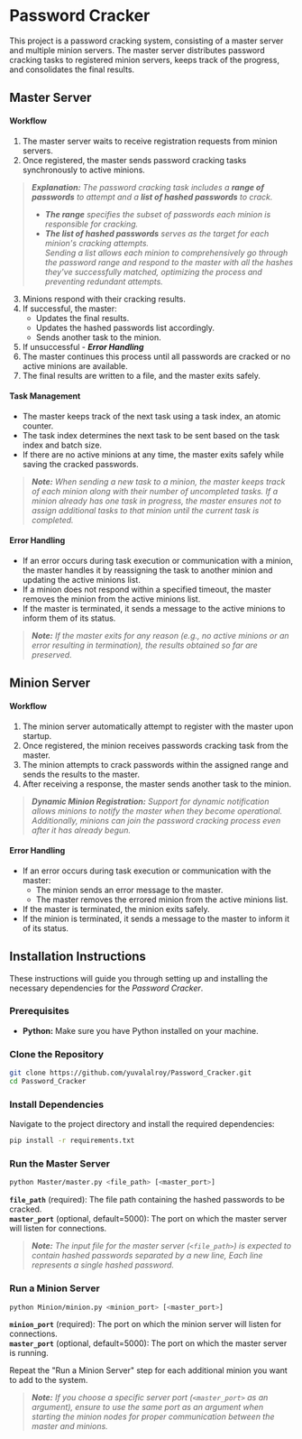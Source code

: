 # Password Cracker

This project is a password cracking system, consisting of a master server and multiple minion servers.
The master server distributes password cracking tasks to registered minion servers, keeps track of the progress, and consolidates the final results.

## Master Server

#### Workflow
1. The master server waits to receive registration requests from minion servers.
2. Once registered, the master sends password cracking tasks synchronously to active minions.
> ***Explanation:** The password cracking task includes a **range of passwords** to attempt and a **list of hashed passwords** to crack.*  
> - ***The range** specifies the subset of passwords each minion is responsible for cracking.*  
> - ***The list of hashed passwords** serves as the target for each minion's cracking attempts.*  
> *Sending a list allows each minion to comprehensively go through the password range and respond to the master with all the hashes they've successfully matched, optimizing the process and preventing redundant attempts.*
3. Minions respond with their cracking results.
4. If successful, the master:
   - Updates the final results.
   - Updates the hashed passwords list accordingly.
   - Sends another task to the minion.
5. If unsuccessful - ***Error Handling***
6. The master continues this process until all passwords are cracked or no active minions are available.
7. The final results are written to a file, and the master exits safely.

#### Task Management
- The master keeps track of the next task using a task index, an atomic counter.
- The task index determines the next task to be sent based on the task index and batch size.
- If there are no active minions at any time, the master exits safely while saving the cracked passwords.

>***Note:** When sending a new task to a minion, the master keeps track of each minion along with their number of uncompleted tasks. If a minion already has one task in progress, the master ensures not to assign additional tasks to that minion until the current task is completed.*

#### Error Handling
- If an error occurs during task execution or communication with a minion, the master handles it by reassigning the task to another minion and updating the active minions list.
- If a minion does not respond within a specified timeout, the master removes the minion from the active minions list.
- If the master is terminated, it sends a message to the active minions to inform them of its status.

>***Note:** If the master exits for any reason (e.g., no active minions or an error resulting in termination), the results obtained so far are preserved.*

## Minion Server

#### Workflow
1. The minion server automatically attempt to register with the master upon startup.
2. Once registered, the minion receives passwords cracking task from the master.
3. The minion attempts to crack passwords within the assigned range and sends the results to the master.
4. After receiving a response, the master sends another task to the minion.

>***Dynamic Minion Registration:** Support for dynamic notification allows minions to notify the master when they become operational. Additionally, minions can join the password cracking process even after it has already begun.*

#### Error Handling
- If an error occurs during task execution or communication with the master:
  - The minion sends an error message to the master.
  - The master removes the errored minion from the active minions list.
- If the master is terminated, the minion exits safely.
- If the minion is terminated, it sends a message to the master to inform it of its status.

## Installation Instructions
These instructions will guide you through setting up and installing the necessary dependencies for the *Password Cracker*.

### Prerequisites
- **Python:** Make sure you have Python installed on your machine.

### Clone the Repository
```bash
git clone https://github.com/yuvalalroy/Password_Cracker.git
cd Password_Cracker
```

### Install Dependencies
Navigate to the project directory and install the required dependencies:
```bash
pip install -r requirements.txt
```
### Run the Master Server
```bash 
python Master/master.py <file_path> [<master_port>]
```

**`file_path`** (required): The file path containing the hashed passwords to be cracked.  
**`master_port`** (optional, default=5000): The port on which the master server will listen for connections.

>***Note:** The input file for the master server (`<file_path>`) is expected to contain hashed passwords separated by a new line, Each line represents a single hashed password.*

### Run a Minion Server
```bash
python Minion/minion.py <minion_port> [<master_port>]
```

**`minion_port`** (required): The port on which the minion server will listen for connections.  
**`master_port`** (optional, default=5000): The port on which the master server is running.

Repeat the "Run a Minion Server" step for each additional minion you want to add to the system.  
>***Note:** If you choose a specific server port (`<master_port>` as an argument), ensure to use the same port as an argument when starting the minion nodes for proper communication between the master and minions.*
